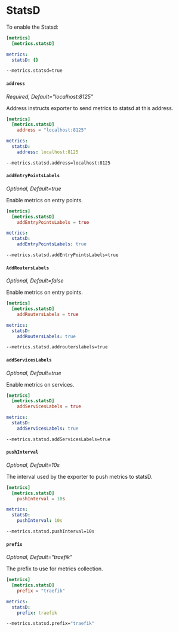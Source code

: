# StatsD

To enable the Statsd:

```toml tab="File (TOML)"
[metrics]
  [metrics.statsD]
```

```yaml tab="File (YAML)"
metrics:
  statsD: {}
```

```bash tab="CLI"
--metrics.statsd=true
```

#### `address`

_Required, Default="localhost:8125"_

Address instructs exporter to send metrics to statsd at this address.

```toml tab="File (TOML)"
[metrics]
  [metrics.statsD]
    address = "localhost:8125"
```

```yaml tab="File (YAML)"
metrics:
  statsD:
    address: localhost:8125
```

```bash tab="CLI"
--metrics.statsd.address=localhost:8125
```

#### `addEntryPointsLabels`

_Optional, Default=true_

Enable metrics on entry points.

```toml tab="File (TOML)"
[metrics]
  [metrics.statsD]
    addEntryPointsLabels = true
```

```yaml tab="File (YAML)"
metrics:
  statsD:
    addEntryPointsLabels: true
```

```bash tab="CLI"
--metrics.statsd.addEntryPointsLabels=true
```

#### `AddRoutersLabels`

_Optional, Default=false_

Enable metrics on entry points.

```toml tab="File (TOML)"
[metrics]
  [metrics.statsD]
    addRoutersLabels = true
```

```yaml tab="File (YAML)"
metrics:
  statsD:
    addRoutersLabels: true
```

```bash tab="CLI"
--metrics.statsd.addrouterslabels=true
```

#### `addServicesLabels`

_Optional, Default=true_

Enable metrics on services.

```toml tab="File (TOML)"
[metrics]
  [metrics.statsD]
    addServicesLabels = true
```

```yaml tab="File (YAML)"
metrics:
  statsD:
    addServicesLabels: true
```

```bash tab="CLI"
--metrics.statsd.addServicesLabels=true
```

#### `pushInterval`

_Optional, Default=10s_

The interval used by the exporter to push metrics to statsD.

```toml tab="File (TOML)"
[metrics]
  [metrics.statsD]
    pushInterval = 10s
```

```yaml tab="File (YAML)"
metrics:
  statsD:
    pushInterval: 10s
```

```bash tab="CLI"
--metrics.statsd.pushInterval=10s
```

#### `prefix`

_Optional, Default="traefik"_

The prefix to use for metrics collection.

```toml tab="File (TOML)"
[metrics]
  [metrics.statsD]
    prefix = "traefik"
```

```yaml tab="File (YAML)"
metrics:
  statsD:
    prefix: traefik
```

```bash tab="CLI"
--metrics.statsd.prefix="traefik"
```
